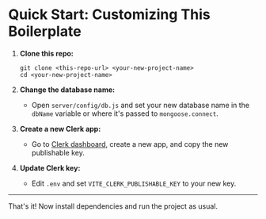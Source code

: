 # Quick Start: Customizing This Boilerplate

1. **Clone this repo:**
   ```
   git clone <this-repo-url> <your-new-project-name>
   cd <your-new-project-name>
   ```

2. **Change the database name:**
   - Open `server/config/db.js` and set your new database name in the `dbName` variable or where it's passed to `mongoose.connect`.

3. **Create a new Clerk app:**
   - Go to [Clerk dashboard](https://dashboard.clerk.com/), create a new app, and copy the new publishable key.

4. **Update Clerk key:**
   - Edit `.env` and set `VITE_CLERK_PUBLISHABLE_KEY` to your new key.

---

That's it! Now install dependencies and run the project as usual. 